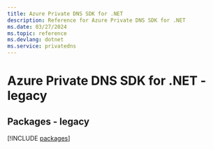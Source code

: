 ```yaml
---
title: Azure Private DNS SDK for .NET
description: Reference for Azure Private DNS SDK for .NET
ms.date: 03/27/2024
ms.topic: reference
ms.devlang: dotnet
ms.service: privatedns
---
```

# Azure Private DNS SDK for .NET - legacy
## Packages - legacy
[!INCLUDE [packages](private-dns-index.md)]